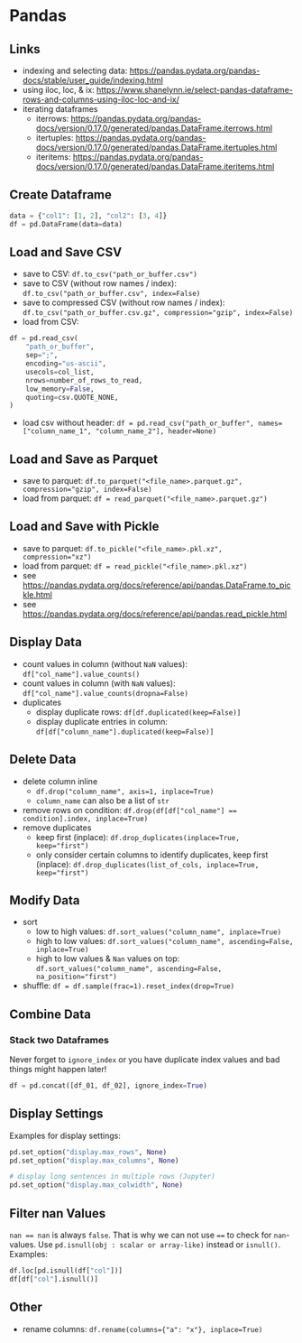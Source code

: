 # Pandas

## Links

- indexing and selecting data: <https://pandas.pydata.org/pandas-docs/stable/user_guide/indexing.html>
- using iloc, loc, & ix: <https://www.shanelynn.ie/select-pandas-dataframe-rows-and-columns-using-iloc-loc-and-ix/>
- iterating dataframes
  - iterrows: <https://pandas.pydata.org/pandas-docs/version/0.17.0/generated/pandas.DataFrame.iterrows.html>
  - itertuples: <https://pandas.pydata.org/pandas-docs/version/0.17.0/generated/pandas.DataFrame.itertuples.html>
  - iteritems: <https://pandas.pydata.org/pandas-docs/version/0.17.0/generated/pandas.DataFrame.iteritems.html>

## Create Dataframe

```python
data = {"col1": [1, 2], "col2": [3, 4]}
df = pd.DataFrame(data=data)
```

## Load and Save CSV

- save to CSV: `df.to_csv("path_or_buffer.csv")`
- save to CSV (without row names / index): `df.to_csv("path_or_buffer.csv", index=False)`
- save to compressed CSV (without row names / index): `df.to_csv("path_or_buffer.csv.gz", compression="gzip", index=False)`
- load from CSV:

```python
df = pd.read_csv(
    "path_or_buffer",
    sep=";",
    encoding="us-ascii",
    usecols=col_list,
    nrows=number_of_rows_to_read,
    low_memory=False,
    quoting=csv.QUOTE_NONE,
)
```

- load csv without header: `df = pd.read_csv("path_or_buffer", names=["column_name_1", "column_name_2"], header=None)`

## Load and Save as Parquet

- save to parquet: `df.to_parquet("<file_name>.parquet.gz", compression="gzip", index=False)`
- load from parquet: `df = read_parquet("<file_name>.parquet.gz")`

## Load and Save with Pickle

- save to parquet: `df.to_pickle("<file_name>.pkl.xz", compression="xz")`
- load from parquet: `df = read_pickle("<file_name>.pkl.xz")`
- see <https://pandas.pydata.org/docs/reference/api/pandas.DataFrame.to_pickle.html>
- see <https://pandas.pydata.org/docs/reference/api/pandas.read_pickle.html>

## Display Data

- count values in column (without `NaN` values): `df["col_name"].value_counts()`
- count values in column (with `NaN` values): `df["col_name"].value_counts(dropna=False)`
- duplicates
  - display duplicate rows: `df[df.duplicated(keep=False)]`
  - display duplicate entries in column: `df[df["column_name"].duplicated(keep=False)]`

## Delete Data

- delete column inline
  - `df.drop("column_name", axis=1, inplace=True)`
  - `column_name` can also be a list of `str`
- remove rows on condition: `df.drop(df[df["col_name"] == condition].index, inplace=True)`
- remove duplicates
  - keep first (inplace): `df.drop_duplicates(inplace=True, keep="first")`
  - only consider certain columns to identify duplicates, keep first (inplace): `df.drop_duplicates(list_of_cols, inplace=True, keep="first")`

## Modify Data

- sort
  - low to high values: `df.sort_values("column_name", inplace=True)`
  - high to low values: `df.sort_values("column_name", ascending=False, inplace=True)`
  - high to low values & `Nan` values on top: `df.sort_values("column_name", ascending=False, na_position="first")`
- shuffle: `df = df.sample(frac=1).reset_index(drop=True)`

## Combine Data

### Stack two Dataframes

Never forget to `ignore_index` or you have duplicate index values and
bad things might happen later!

```python
df = pd.concat([df_01, df_02], ignore_index=True)
```

## Display Settings

Examples for display settings:

```python
pd.set_option("display.max_rows", None)
pd.set_option("display.max_columns", None)

# display long sentences in multiple rows (Jupyter)
pd.set_option("display.max_colwidth", None)
```

## Filter nan Values

`nan == nan` is always `false`. That is why we can not use `==` to
check for `nan`-values. Use `pd.isnull(obj : scalar or array-like)`
instead or `isnull()`. Examples:

```python
df.loc[pd.isnull(df["col"])]
df[df["col"].isnull()]
```

## Other

- rename columns: `df.rename(columns={"a": "x"}, inplace=True)`
